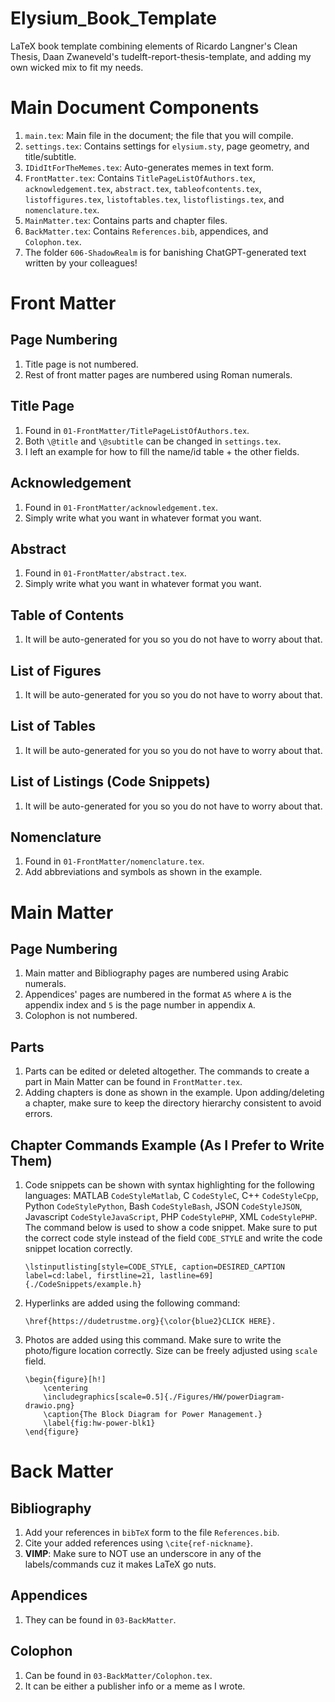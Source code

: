 # Elysium_Book_Template
LaTeX book template combining elements of Ricardo Langner's Clean Thesis, Daan Zwaneveld's tudelft-report-thesis-template, and adding my own wicked mix to fit my needs.

# Main Document Components
1. `main.tex`: Main file in the document; the file that you will compile.
2. `settings.tex`: Contains settings for `elysium.sty`, page geometry, and title/subtitle.
3. `IDidItForTheMemes.tex`: Auto-generates memes in text form.
4. `FrontMatter.tex`: Contains `TitlePageListOfAuthors.tex`, `acknowledgement.tex`, `abstract.tex`, `tableofcontents.tex`, `listoffigures.tex`, `listoftables.tex`, `listoflistings.tex`, and `nomenclature.tex`.
5. `MainMatter.tex`: Contains parts and chapter files.
6. `BackMatter.tex`: Contains `References.bib`, appendices, and `Colophon.tex`.
7. The folder `606-ShadowRealm` is for banishing ChatGPT-generated text written by your colleagues!

# Front Matter

## Page Numbering
1. Title page is not numbered.
2. Rest of front matter pages are numbered using Roman numerals.

## Title Page
1. Found in `01-FrontMatter/TitlePageListOfAuthors.tex`.
2. Both `\@title` and `\@subtitle` can be changed in `settings.tex`.
3. I left an example for how to fill the name/id table + the other fields.

## Acknowledgement
1. Found in `01-FrontMatter/acknowledgement.tex`.
2. Simply write what you want in whatever format you want.

## Abstract
1. Found in `01-FrontMatter/abstract.tex`.
2. Simply write what you want in whatever format you want.

## Table of Contents
1. It will be auto-generated for you so you do not have to worry about that.

## List of Figures
1. It will be auto-generated for you so you do not have to worry about that.

## List of Tables
1. It will be auto-generated for you so you do not have to worry about that.

## List of Listings (Code Snippets)
1. It will be auto-generated for you so you do not have to worry about that.

## Nomenclature
1. Found in `01-FrontMatter/nomenclature.tex`.
2. Add abbreviations and symbols as shown in the example.

# Main Matter

## Page Numbering
1. Main matter and Bibliography pages are numbered using Arabic numerals.
1. Appendices' pages are numbered in the format `A5` where `A` is the appendix index and `5` is the page number in appendix `A`.
1. Colophon is not numbered.

## Parts
1. Parts can be edited or deleted altogether. The commands to create a part in Main Matter can be found in `FrontMatter.tex`.
2. Adding chapters is done as shown in the example. Upon adding/deleting a chapter, make sure to keep the directory hierarchy consistent to avoid errors.

## Chapter Commands Example (As I Prefer to Write Them)
1. Code snippets can be shown with syntax highlighting for the following languages: MATLAB `CodeStyleMatlab`, C `CodeStyleC`, C++ `CodeStyleCpp`, Python `CodeStylePython`, Bash `CodeStyleBash`, JSON `CodeStyleJSON`, Javascript `CodeStyleJavaScript`, PHP `CodeStylePHP`, XML `CodeStylePHP`. The command below is used to show a code snippet. Make sure to put the correct code style instead of the field `CODE_STYLE` and write the code snippet location correctly.
   ```
   \lstinputlisting[style=CODE_STYLE, caption=DESIRED_CAPTION label=cd:label, firstline=21, lastline=69]{./CodeSnippets/example.h}
   ```
   
2. Hyperlinks are added using the following command:
   ```
   \href{https://dudetrustme.org}{\color{blue2}CLICK HERE}.
   ```

3. Photos are added using this command. Make sure to write the photo/figure location correctly. Size can be freely adjusted using `scale` field.
   ```
   \begin{figure}[h!]
       \centering
       \includegraphics[scale=0.5]{./Figures/HW/powerDiagram-drawio.png}
       \caption{The Block Diagram for Power Management.}
       \label{fig:hw-power-blk1}
   \end{figure}
   ```

# Back Matter

## Bibliography
1. Add your references in `bibTeX` form to the file `References.bib`.
2. Cite your added references using `\cite{ref-nickname}`.
3. **VIMP**: Make sure to NOT use an underscore in any of the labels/commands cuz it makes LaTeX go nuts.

## Appendices
1. They can be found in `03-BackMatter`.

## Colophon
1. Can be found in `03-BackMatter/Colophon.tex`.
2. It can be either a publisher info or a meme as I wrote.
